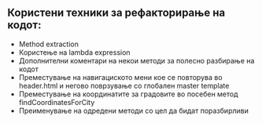 ## Користени техники за рефакторирање на кодот:
* Method extraction
* Користење на lambda expression
* Дополнителни коментари на некои методи за полесно разбирање на кодот
* Преместување на навигациското мени кое се повторува во header.html и негово поврзување со глобален master template
* Преместување на координатите за градовите во посебен метод findCoordinatesForCity
* Преименување на одредени методи со цел да бидат поразбирливи
